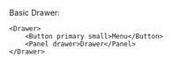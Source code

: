 Basic Drawer:

    <Drawer>
        <Button primary small>Menu</Button>
        <Panel drawer>Drawer</Panel>
    </Drawer>